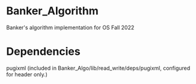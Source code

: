 # Banker_Algorithm
Banker's algorithm implementation for OS Fall 2022


# Dependencies
pugixml (included in Banker_Algo/lib/read_write/deps/pugixml, configured for header only.)
